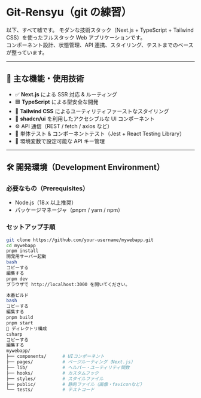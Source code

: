 # Git-Rensyu（git の練習）

以下、すべて嘘です。
モダンな技術スタック（Next.js + TypeScript + Tailwind CSS）を使ったフルスタック Web アプリケーションです。  
コンポーネント設計、状態管理、API 連携、スタイリング、テストまでのベースが整っています。

---

## 🚀 主な機能・使用技術

- ✅ **Next.js** による SSR 対応 & ルーティング
- 🟦 **TypeScript** による型安全な開発
- 🎨 **Tailwind CSS** によるユーティリティファーストなスタイリング
- 🧩 **shadcn/ui** を利用したアクセシブルな UI コンポーネント
- ⚙️ API 通信（REST / fetch / axios など）
- 🧪 単体テスト & コンポーネントテスト（Jest + React Testing Library）
- 🔐 環境変数で設定可能な API キー管理

---

## 🛠 開発環境（Development Environment）

### 必要なもの（Prerequisites）

- Node.js（18.x 以上推奨）
- パッケージマネージャ（pnpm / yarn / npm）

### セットアップ手順

```bash
git clone https://github.com/your-username/mywebapp.git
cd mywebapp
pnpm install
開発用サーバー起動
bash
コピーする
編集する
pnpm dev
ブラウザで http://localhost:3000 を開いてください。

本番ビルド
bash
コピーする
編集する
pnpm build
pnpm start
📁 ディレクトリ構成
csharp
コピーする
編集する
mywebapp/
├── components/      # UIコンポーネント
├── pages/           # ページルーティング（Next.js）
├── lib/             # ヘルパー・ユーティリティ関数
├── hooks/           # カスタムフック
├── styles/          # スタイルファイル
├── public/          # 静的ファイル（画像・faviconなど）
└── tests/           # テストコード
```
